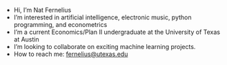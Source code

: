 - Hi, I’m Nat Fernelius
- I’m interested in artificial intelligence, electronic music, python programming, and econometrics
- I’m a current Economics/Plan II undergraduate at the University of Texas at Austin
- I’m looking to collaborate on exciting machine learning projects.
- How to reach me: fernelius@utexas.edu

<!---
ferneliusn/ferneliusn is a ✨ special ✨ repository because its `README.md` (this file) appears on your GitHub profile.
You can click the Preview link to take a look at your changes.
--->

